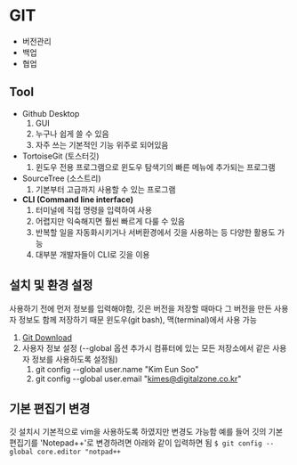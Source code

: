 # GIT
- 버전관리
- 백업
- 협업

## Tool
- Github Desktop
    1. GUI
    2. 누구나 쉽게 쓸 수 있음
    3. 자주 쓰는 기본적인 기능 위주로 되어있음
- TortoiseGit (토스터깃)
    1. 윈도우 전용 프로그램으로 윈도우 탐색기의 빠른 메뉴에 추가되는 프로그램
- SourceTree (소스트리)
    1. 기본부터 고급까지 사용할 수 있는 프로그램
- **CLI (Command line interface)**
    1. 터미널에 직접 명령을 입력하여 사용
    2. 어렵지만 익숙해지면 훨씬 빠르게 다룰 수 있음
    3. 반복할 일을 자동화시키거나 서버환경에서 깃을 사용하는 등 다양한 활용도 가능
    4. 대부분 개발자들이 CLI로 깃을 이용

## 설치 및 환경 설정
사용하기 전에 먼저 정보를 입력해야함,  깃은 버전을 저장할 때마다 그 버전을 만든 사용자 정보도 함께 저장하기 때문
윈도우(git bash),  맥(terminal)에서 사용 가능

1. [Git Download](http://git-scm.com)
2. 사용자 정보 설정 (--global 옵션 추가시 컴퓨터에 있는 모든 저장소에서 같은 사용자 정보를 사용하도록 설정됨)
    1. git config --global user.name "Kim Eun Soo"
    2. git config --global user.email "kimes@digitalzone.co.kr"
    
## 기본 편집기 변경
깃 설치시 기본적으로 vim을 사용하도록 하였지만 변경도 가능함
예를 들어 깃의 기본 편집기를 'Notepad++'로 변경하려면 아래와 같이 입력하면 됨
`$ git config --global core.editor "notpad++`




